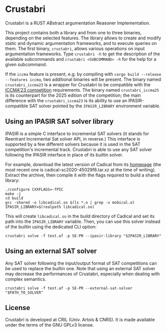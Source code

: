 # Crustabri

Crustabri is a RUST ABstract argumentation Reasoner Implementation.

This project contains both a library and from one to three binaries, depending on the selected features.
The library allows to create and modify static and dynamic argumentation frameworks, and to execute queries on them.
The first binary, `crustabri`, allows various operations on input argumentation frameworks. Type `crustabri -h` to get the description of the available subcommands and `crustabri <SUBCOMMAND> -h` for the help for a given subcommand.

If the `iccma` feature is present, e.g. by compiling with `cargo build --release --features iccma`, two additional binaries will be present.
The binary named `crustabri_iccma23` is a wrapper for Crustabri to be compatible with the [ICCMA'23 competition](https://argumentationcompetition.org/2023/index.html) requirements.
The binary named `crustabri_iccma25` is its counterpart for the 2025 edition of the competition;
the main difference with the `crustabri_iccma23` is its ability to use an IPASIR-compatible SAT solver pointed by the `IPASIR_LIBRARY` environment variable.

## Using an IPASIR SAT solver library

IPASIR is a simple C interface to incremental SAT solvers (it stands for Reentrant Incremental Sat solver API, in reverse.)
This interface is supported by a few different solvers because it is used in the SAT competition's incremental track.
Crustabri is able to use any SAT solver following the IPASIR interface in place of its builtin solver.

For example, download the latest version of Cadical from its [homepage](https://fmv.jku.at/cadical/) (the most recent one is cadical-sc2020-45029f8.tar.xz at the time of writing).
Extract the archive, then compile it with the flags required to build a shared library:

```
./configure CXXFLAGS=-fPIC
make -j
cd build
gcc -shared -o libcadical.so $(ls *.o | grep -v mobical.o)
IPASIR_LIBRARY=$(realpath libcadical.so)
```

This will create `libcadical.so` in the build directory of Cadical and set its path into the `IPASIR_LIBRARY` variable.
Then, you can use this solver instead of the builtin using the dedicated CLI option:

```
crustabri solve -f test.af -p SE-PR --ipasir-library "$IPASIR_LIBRARY"
```

## Using an external SAT solver

Any SAT solver following the input/output format of SAT competitions can be used to replace the builtin one.
Note that using an external SAT solver may decrease the performances of Crustabri, especially when dealing with complex semantics.

```
crustabri solve -f test.af -p SE-PR --external-sat-solver "$PATH_TO_SOLVER"
```

## License

Crustabri is developed at CRIL (Univ. Artois & CNRS).
It is made available under the terms of the GNU GPLv3 license.
